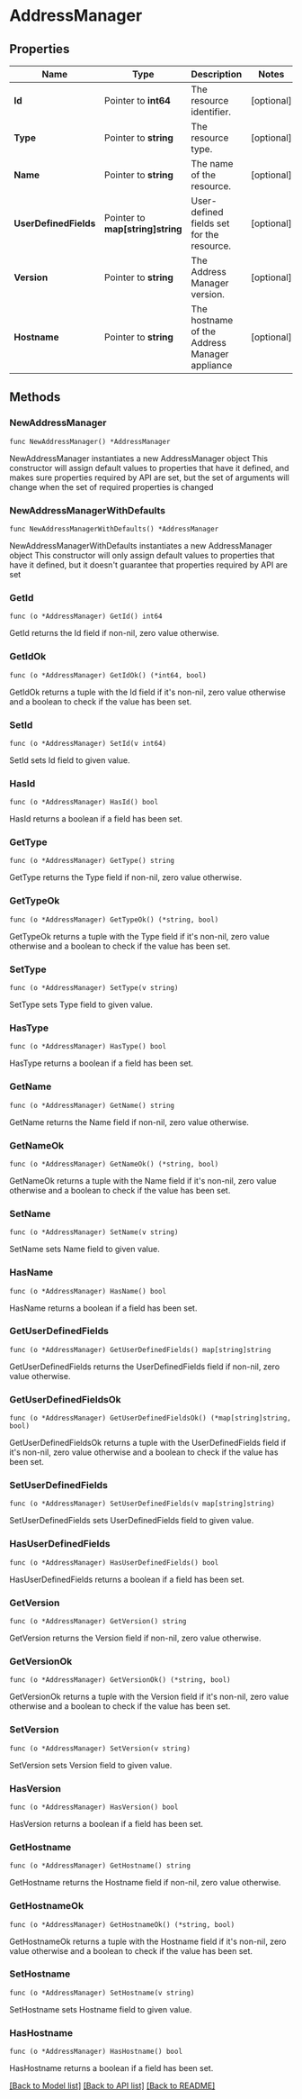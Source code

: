 # AddressManager

## Properties

Name | Type | Description | Notes
------------ | ------------- | ------------- | -------------
**Id** | Pointer to **int64** | The resource identifier. | [optional] 
**Type** | Pointer to **string** | The resource type. | [optional] 
**Name** | Pointer to **string** | The name of the resource. | [optional] 
**UserDefinedFields** | Pointer to **map[string]string** | User-defined fields set for the resource. | [optional] 
**Version** | Pointer to **string** | The Address Manager version. | [optional] 
**Hostname** | Pointer to **string** | The hostname of the Address Manager appliance | [optional] 

## Methods

### NewAddressManager

`func NewAddressManager() *AddressManager`

NewAddressManager instantiates a new AddressManager object
This constructor will assign default values to properties that have it defined,
and makes sure properties required by API are set, but the set of arguments
will change when the set of required properties is changed

### NewAddressManagerWithDefaults

`func NewAddressManagerWithDefaults() *AddressManager`

NewAddressManagerWithDefaults instantiates a new AddressManager object
This constructor will only assign default values to properties that have it defined,
but it doesn't guarantee that properties required by API are set

### GetId

`func (o *AddressManager) GetId() int64`

GetId returns the Id field if non-nil, zero value otherwise.

### GetIdOk

`func (o *AddressManager) GetIdOk() (*int64, bool)`

GetIdOk returns a tuple with the Id field if it's non-nil, zero value otherwise
and a boolean to check if the value has been set.

### SetId

`func (o *AddressManager) SetId(v int64)`

SetId sets Id field to given value.

### HasId

`func (o *AddressManager) HasId() bool`

HasId returns a boolean if a field has been set.

### GetType

`func (o *AddressManager) GetType() string`

GetType returns the Type field if non-nil, zero value otherwise.

### GetTypeOk

`func (o *AddressManager) GetTypeOk() (*string, bool)`

GetTypeOk returns a tuple with the Type field if it's non-nil, zero value otherwise
and a boolean to check if the value has been set.

### SetType

`func (o *AddressManager) SetType(v string)`

SetType sets Type field to given value.

### HasType

`func (o *AddressManager) HasType() bool`

HasType returns a boolean if a field has been set.

### GetName

`func (o *AddressManager) GetName() string`

GetName returns the Name field if non-nil, zero value otherwise.

### GetNameOk

`func (o *AddressManager) GetNameOk() (*string, bool)`

GetNameOk returns a tuple with the Name field if it's non-nil, zero value otherwise
and a boolean to check if the value has been set.

### SetName

`func (o *AddressManager) SetName(v string)`

SetName sets Name field to given value.

### HasName

`func (o *AddressManager) HasName() bool`

HasName returns a boolean if a field has been set.

### GetUserDefinedFields

`func (o *AddressManager) GetUserDefinedFields() map[string]string`

GetUserDefinedFields returns the UserDefinedFields field if non-nil, zero value otherwise.

### GetUserDefinedFieldsOk

`func (o *AddressManager) GetUserDefinedFieldsOk() (*map[string]string, bool)`

GetUserDefinedFieldsOk returns a tuple with the UserDefinedFields field if it's non-nil, zero value otherwise
and a boolean to check if the value has been set.

### SetUserDefinedFields

`func (o *AddressManager) SetUserDefinedFields(v map[string]string)`

SetUserDefinedFields sets UserDefinedFields field to given value.

### HasUserDefinedFields

`func (o *AddressManager) HasUserDefinedFields() bool`

HasUserDefinedFields returns a boolean if a field has been set.

### GetVersion

`func (o *AddressManager) GetVersion() string`

GetVersion returns the Version field if non-nil, zero value otherwise.

### GetVersionOk

`func (o *AddressManager) GetVersionOk() (*string, bool)`

GetVersionOk returns a tuple with the Version field if it's non-nil, zero value otherwise
and a boolean to check if the value has been set.

### SetVersion

`func (o *AddressManager) SetVersion(v string)`

SetVersion sets Version field to given value.

### HasVersion

`func (o *AddressManager) HasVersion() bool`

HasVersion returns a boolean if a field has been set.

### GetHostname

`func (o *AddressManager) GetHostname() string`

GetHostname returns the Hostname field if non-nil, zero value otherwise.

### GetHostnameOk

`func (o *AddressManager) GetHostnameOk() (*string, bool)`

GetHostnameOk returns a tuple with the Hostname field if it's non-nil, zero value otherwise
and a boolean to check if the value has been set.

### SetHostname

`func (o *AddressManager) SetHostname(v string)`

SetHostname sets Hostname field to given value.

### HasHostname

`func (o *AddressManager) HasHostname() bool`

HasHostname returns a boolean if a field has been set.


[[Back to Model list]](../README.md#documentation-for-models) [[Back to API list]](../README.md#documentation-for-api-endpoints) [[Back to README]](../README.md)


